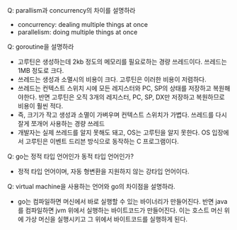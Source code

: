 Q: parallism과 concurrency의 차이를 설명하라
- concurrency: dealing multiple things at once
- parallelism: doing multiple things at once

Q: goroutine을 설명하라
- 고루틴은 생성하는데 2kb 정도의 메모리를 필요로하는 경량 쓰레드이다. 쓰레드는 1MB 정도로 크다.
- 쓰레드는 생성과 소멸시의 비용이 크다. 고루틴은 이러한 비용이 저렴하다.
- 쓰레드는 컨텍스트 스위치 시에 모든 레지스터와 PC, SP의 상태를 저장하고 복원해야한다. 반면 고루틴은 오직 3개의 레지스터, PC, SP, DX만 저장하고 복원하므로 비용이 훨씬 적다.
- 즉, 크기가 작고 생성과 소멸이 가벼우며 컨텍스트 스위치가 가볍다. 쓰레드를 다시 잘게 쪼개어 사용하는 경량 쓰레드
- 개발자는 실제 쓰레드를 알지 못해도 돼고, OS는 고루틴을 알지 못한다. OS 입장에서 고루틴은 이벤트 드리븐 방식으로 동작하는 C 프로그램이다.

Q: go는 정적 타입 언어인가 동적 타입 언어인가?
- 정적 타입 언어이며, 자동 형변환을 지원하지 않는 강타입 언어이다.

Q: virtual machine을 사용하는 언어와 go의 차이점을 설명하라.
- go는 컴파일하면 머신에서 바로 실행할 수 있는 바이너리가 만들어진다. 반면 java를 컴파일하면 jvm 위에서 실행하는 바이트코드가 만들어진다. 이는 호스트 머신 위에 가상 머신을 실행시키고 그 위에서 바이트코드를 실행하게 된다.
